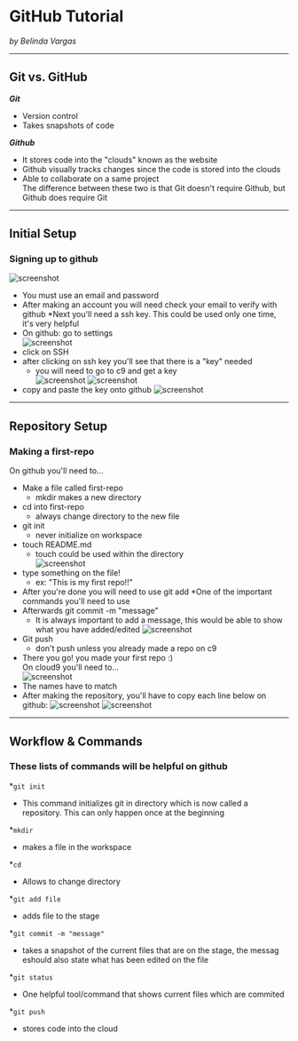 # GitHub Tutorial

_by Belinda Vargas_

---
## Git vs. GitHub
**_Git_**
 * Version control   
 * Takes snapshots of code 
 
**_Github_**  
 * It stores code into the "clouds" known as the website   
 * Github visually tracks changes  since the code is stored into the clouds   
 * Able to collaborate on a same project  
The difference between these two is that Git doesn't require Github, but Github does require Git 

---
## Initial Setup
### Signing up to github
![screenshot](https://cloud.githubusercontent.com/assets/15129114/19668093/3c494cf6-9a23-11e6-8d8d-211b0a0d6a8d.png)
* You must use an email and password 
* After making an account you will need check your email to verify with github
*Next you'll need a ssh key. This could be used only one time, it's very helpful 
* On github: go to settings  
![screenshot](https://cloud.githubusercontent.com/assets/15129114/19669263/eda93742-9a2b-11e6-8ff7-db2ab82e1a3b.png)
* click on SSH 
* after clicking on ssh key you'll see that there is a "key" needed  
  * you will need to go to c9 and get a key   
![screenshot](https://cloud.githubusercontent.com/assets/15129114/19669403/0fb7ef58-9a2d-11e6-9804-733185d656aa.png)
![screenshot](https://cloud.githubusercontent.com/assets/15129114/19668387/863abe92-9a25-11e6-8c70-e46f635bba80.png)
* copy and paste the key onto github
![screenshot](https://cloud.githubusercontent.com/assets/15129114/19671767/1ec54132-9a3f-11e6-9ddf-88b7b1e0404c.png)



---
## Repository Setup
### Making a first-repo    
On github you'll need to...
* Make a file called first-repo  
   * mkdir makes a new directory  
* cd into first-repo 
  * always change directory to the new file 
* git init 
  * never initialize on workspace  
* touch README.md  
  * touch could be used within the directory   
![screenshot](https://cloud.githubusercontent.com/assets/15129114/19785125/40874454-9c66-11e6-9036-d76dc4d0d0a6.png)
* type something on the file! 
  * ex: "This is my first repo!!"  
* After you're done you will need to use git add
  *One of the important commands you'll need to use
* Afterwards git commit -m "message"
  * It is always important to add a message, this would be able to show what you have added/edited
![screenshot](https://cloud.githubusercontent.com/assets/15129114/19785992/c7eb8092-9c69-11e6-9894-9d3ebbfefad2.png)
* Git push
  * don't push unless you already made a repo on c9
 * There you go! you made your first repo :)  
On cloud9 you'll need to...  
![screenshot](https://cloud.githubusercontent.com/assets/15129114/19785655/3b30fe30-9c68-11e6-8d26-db7facc2550a.png)
 * The names have to match  
 * After making the repository, you'll have to copy each line below on github: 
![screenshot](https://cloud.githubusercontent.com/assets/15129114/19785636/1c8b0c28-9c68-11e6-8034-27b504728d12.png)
![screenshot](https://cloud.githubusercontent.com/assets/15129114/19785997/cd699356-9c69-11e6-9941-d7deac92573b.png)



---
## Workflow & Commands
### These lists of commands will be helpful on github 

*`git init`  
  * This command initializes git in directory which is now called a repository. This can only happen once at the beginning

*`mkdir`  
  * makes a file in the workspace  

*`cd`  
  * Allows to change directory    

*`git add file`  
  * adds file to the stage   
    
*`git commit -m "message"`  
  * takes a snapshot of the current files that are on the stage, the messag eshould also state what has been edited on the file    

*`git status`  
  * One helpful tool/command that shows current files which are commited   

*`git push`  
  * stores code into the cloud  